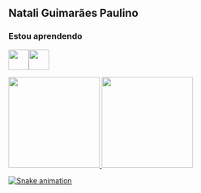 ## Natali Guimarães Paulino


### Estou aprendendo

<img src="https://cdn.jsdelivr.net/gh/devicons/devicon/icons/javascript/javascript-plain.svg"  width="40" height="40"/><img src="https://cdn.jsdelivr.net/gh/devicons/devicon/icons/python/python-original.svg"  width="40" height="40"/>
          

<div>
<a href="https://github.com/nataligp">
<img height="180em" src="https://github-readme-stats.vercel.app/api/top-langs/?username=nataligp&layout=compact&langs_count=7&theme=dracula"/>
<img height="180em" src="https://github-readme-stats.vercel.app/api?username=nataligp&show_icons=true&theme=dracula&include_all_commits=true&count_private=true"/>
</div>
  
![Snake animation](https://github.com/nataligp/nataligp/blob/output/github-contribution-grid-snake.svg)
